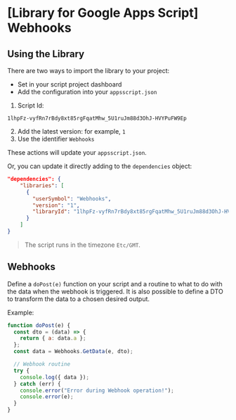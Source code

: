 # [Library for Google Apps Script] Webhooks

## Using the Library

There are two ways to import the library to your project:

- Set in your script project dashboard
- Add the configuration into your `appsscript.json`

1. Script Id:

```
1lhpFz-vyfRn7rBdy8xt85rgFqatMhw_5U1ruJm88d3OhJ-HVYPuFW9Ep
```

2. Add the latest version: for example, `1`
3. Use the identifier `Webhooks`

These actions will update your `appsscript.json`.

Or, you can update it directly adding to the `dependencies` object:

```json
"dependencies": {
    "libraries": [
      {
        "userSymbol": "Webhooks",
        "version": "1",
        "libraryId": "1lhpFz-vyfRn7rBdy8xt85rgFqatMhw_5U1ruJm88d3OhJ-HVYPuFW9Ep"
      }
    ]
}
```

> The script runs in the timezone `Etc/GMT`.

## Webhooks

Define a `doPost(e)` function on your script and a routine to what to do with the data when the webhook is triggered. It is also
possible to define a DTO to transform the data to a chosen desired output.

Example:

```javascript
function doPost(e) {
  const dto = (data) => {
    return { a: data.a };
  };
  const data = Webhooks.GetData(e, dto);

  // Webhook routine
  try {
    console.log({ data });
  } catch (err) {
    console.error("Error during Webhook operation!");
    console.error(e);
  }
}
```
